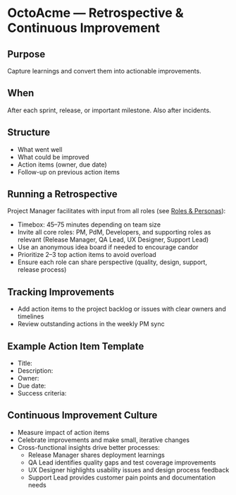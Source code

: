 # OctoAcme — Retrospective & Continuous Improvement

## Purpose
Capture learnings and convert them into actionable improvements.

## When
After each sprint, release, or important milestone. Also after incidents.

## Structure
- What went well
- What could be improved
- Action items (owner, due date)
- Follow-up on previous action items

## Running a Retrospective
Project Manager facilitates with input from all roles (see [Roles & Personas](octoacme-roles-and-personas.md)):
- Timebox: 45–75 minutes depending on team size
- Invite all core roles: PM, PdM, Developers, and supporting roles as relevant (Release Manager, QA Lead, UX Designer, Support Lead)
- Use an anonymous idea board if needed to encourage candor
- Prioritize 2–3 top action items to avoid overload
- Ensure each role can share perspective (quality, design, support, release process)

## Tracking Improvements
- Add action items to the project backlog or issues with clear owners and timelines
- Review outstanding actions in the weekly PM sync

## Example Action Item Template
- Title:
- Description:
- Owner:
- Due date:
- Success criteria:

## Continuous Improvement Culture
- Measure impact of action items
- Celebrate improvements and make small, iterative changes
- Cross-functional insights drive better processes:
  - Release Manager shares deployment learnings
  - QA Lead identifies quality gaps and test coverage improvements
  - UX Designer highlights usability issues and design process feedback
  - Support Lead provides customer pain points and documentation needs
